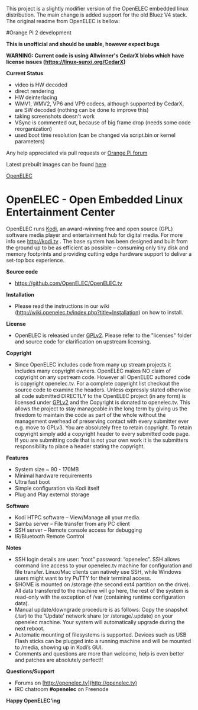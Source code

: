 This project is a slightly modifier version of the OpenELEC embedded linux distribution. The main change is added support for the old Bluez V4 stack. The original readme from OpenELEC is bellow:

#Orange Pi 2 development

**This is unofficial and should be usable, however expect bugs**

**WARNING: Current code is using Allwinner's CedarX blobs which have license issues (https://linux-sunxi.org/CedarX)**

**Current Status**
* video is HW decoded
* direct rendering
* HW deinterlacing
* WMV1, WMV2, VP6 and VP9 codecs, although supported by CedarX, are SW decoded (nothing can be done to improve this)
* taking screenshots doesn't work
* VSync is commented out, because of big frame drop (needs some code reorganization)
* used boot time resolution (can be changed via script.bin or kernel parameters)

Any help appreciated via pull requests or [Orange Pi forum](http://www.orangepi.org/orangepibbsen/forum.php?mod=viewthread&tid=648)

Latest prebuilt images can be found [here](http://www.orangepi.org/orangepibbsen/forum.php?mod=viewthread&tid=1075)

[OpenELEC](http://www.openelec.tv)

# OpenELEC - Open Embedded Linux Entertainment Center

OpenELEC runs [Kodi](http://kodi.tv), an award-winning free and open source (GPL) software media 
player and entertainment hub for digital media. For more info see http://kodi.tv .
The base system has been designed and built from the ground up to be as 
efficient as possible – consuming only tiny disk and memory footprints and
providing cutting edge hardware support to deliver a set-top box experience.

**Source code**

* https://github.com/OpenELEC/OpenELEC.tv

**Installation**

* Please read the instructions in our wiki (http://wiki.openelec.tv/index.php?title=Installation) on how to install.

**License**

* OpenELEC is released under [GPLv2](http://www.gnu.org/licenses/gpl-2.0.html). Please refer to the "licenses" folder and 
  source code for clarification on upstream licensing.

**Copyright**

* Since OpenELEC includes code from many up stream projects it includes many 
  copyright owners. OpenELEC makes NO claim of copyright on any upstream code. 
  However all OpenELEC authored code is copyright openelec.tv.
  For a complete copyright list checkout the source code to examine the headers.
  Unless expressly stated otherwise all code submitted DIRECTLY to the OpenELEC 
  project (in any form) is licensed under [GPLv2](http://www.gnu.org/licenses/gpl-2.0.html) and the Copyright is donated to 
  openelec.tv.
  This allows the project to stay manageable in the long term by giving us the
  freedom to maintain the code as part of the whole without the management 
  overhead of preserving contact with every submitter ever e.g. move to GPLv3.
  You are absolutely free to retain copyright. To retain copyright simply add a 
  copyright header to every submitted code page.
  If you are submitting code that is not your own work it is the submitters 
  responsibility to place a header stating the copyright. 

**Features**

* System size ~ 90 - 170MB
* Minimal hardware requirements
* Ultra fast boot
* Simple configuration via Kodi itself
* Plug and Play external storage

**Software**

* Kodi HTPC software – View/Manage all your media.
* Samba server – File transfer from any PC client
* SSH server – Remote console access for debugging
* IR/Bluetooth Remote Control

**Notes**

* SSH login details are user: “root” password: “openelec”.
  SSH allows command line access to your openelec.tv machine for configuration
  and file transfer. Linux/Mac clients can natively use SSH, while Windows
  users might want to try PuTTY for their terminal access.
* $HOME is mounted on /storage (the second ext4 partition on the drive). 
  All data transfered to the machine will go here, the rest of the system is
  read-only with the exception of /var (containing runtime configuration data).
* Manual update/downgrade procedure is as follows:
  Copy the snapshot (.tar) to the 'Update' network share (or /storage/.update) on
  your openelec machine. Your system will automatically upgrade during the 
  next reboot.
* Automatic mounting of filesystems is supported. Devices such as USB Flash 
  sticks can be plugged into a running machine and will be mounted to /media,
  showing up in Kodi’s GUI.
* Comments and questions are more than welcome, help is even better and patches 
  are absolutely perfect!!

**Questions/Support**

* Forums on [http://openelec.tv](http://openelec.tv)
* IRC chatroom **#openelec** on Freenode

**Happy OpenELEC'ing**
